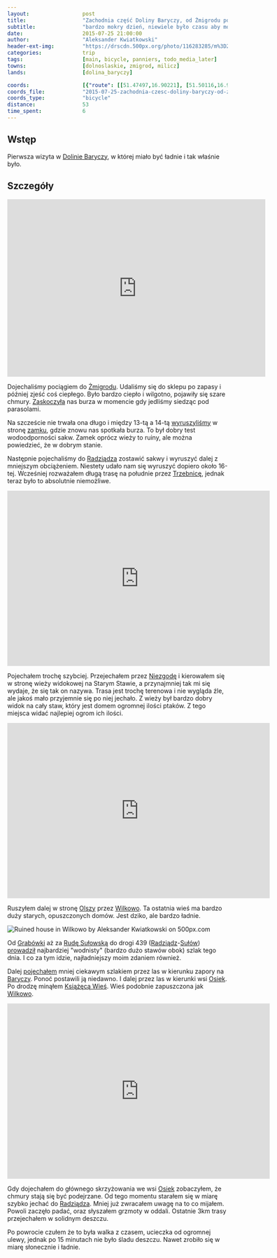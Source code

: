 ```yaml
---
layout:                 post
title:                  "Zachodnia część Doliny Baryczy, od Żmigrodu po Rudę Sułowską"
subtitle:               "bardzo mokry dzień, niewiele było czasu aby móc pojechać gdzieś dalej"
date:                   2015-07-25 21:00:00
author:                 "Aleksander Kwiatkowski"
header-ext-img:         "https://drscdn.500px.org/photo/116283285/m%3D2048/5eb8e98a8daa352db6f7c411a4d28776"
categories:             trip
tags:                   [main, bicycle, panniers, todo_media_later]
towns:                  [dolnoslaskie, zmigrod, milicz]
lands:                  [dolina_baryczy]

coords:                 [{"route": [[51.47497,16.90221], [51.50116,16.92864], [51.51121,16.96521], [51.51516,17.03147], [51.53353,17.02563], [51.54058,17.06357], [51.52157,17.07902], [51.51142,17.11061], [51.49411,17.11095], [51.48438,17.08142], [51.46075,17.08314], [51.46081,17.00306], [51.48973,17.02357], [51.50383,16.96246], [51.51185,16.96675]], "type": "bicycle"}]
coords_file:            "2015-07-25-zachodnia-czesc-doliny-baryczy-od-zmigrodu.json"
coords_type:            "bicycle"
distance:               53
time_spent:             6
---
```


[wiki-dolina-baryczy]:          https://pl.wikipedia.org/wiki/Park_Krajobrazowy_Dolina_Baryczy
[wiki-zmigrod]:                 https://pl.wikipedia.org/wiki/%C5%BBmigr%C3%B3d
[wiki-zmigrod-zamek]:           https://pl.wikipedia.org/wiki/Zamek_w_%C5%BBmigrodzie
[wiki-radziadz]:                https://pl.wikipedia.org/wiki/Radzi%C4%85dz
[wiki-trzebnica]:               https://pl.wikipedia.org/wiki/Trzebnica
[wiki-niezgoda]:                https://pl.wikipedia.org/wiki/Niezgoda_(wojew%C3%B3dztwo_dolno%C5%9Bl%C4%85skie)
[wiki-olsza]:                   https://pl.wikipedia.org/wiki/Olsza_(wojew%C3%B3dztwo_dolno%C5%9Bl%C4%85skie)
[wiki-wilkowo]:                 https://pl.wikipedia.org/wiki/Wilkowo_(wojew%C3%B3dztwo_dolno%C5%9Bl%C4%85skie)
[wiki-grabowka]:                https://pl.wikipedia.org/wiki/Grab%C3%B3wka_(wojew%C3%B3dztwo_dolno%C5%9Bl%C4%85skie)
[wiki-ruda-sulowska]:           https://pl.wikipedia.org/wiki/Ruda_Su%C5%82owska
[wiki-sulow]:                   https://pl.wikipedia.org/wiki/Su%C5%82%C3%B3w_(wie%C5%9B_w_wojew%C3%B3dztwie_dolno%C5%9Bl%C4%85skim)
[wiki-barycz]:                  https://pl.wikipedia.org/wiki/Barycz_(rzeka)
[wiki-osiek]:                   https://pl.wikipedia.org/wiki/Osiek_(powiat_trzebnicki)
[wiki-ksiazeca-wies]:           https://pl.wikipedia.org/wiki/Ksi%C4%85%C5%BC%C4%99ca_Wie%C5%9B

[vimeo-1]:                      https://vimeo.com/album/3497859/video/134568901
[vimeo-2]:                      https://vimeo.com/album/3497859/video/134636069
[vimeo-3]:                      https://vimeo.com/album/3497859/video/134642618
[vimeo-4]:                      https://vimeo.com/album/3497859/video/134669867
[vimeo-5]:                      https://vimeo.com/album/3497859/video/134766300
[vimeo-6]:                      https://vimeo.com/album/3497859/video/134781826
[vimeo-7]:                      https://vimeo.com/album/3497859/video/134785986


Wstęp
-----

Pierwsza wizyta w [Dolinie Baryczy][wiki-dolina-baryczy], w której miało być ładnie i tak właśnie było.

Szczegóły
---------

<iframe height='405' width='590' frameborder='0' allowtransparency='true' scrolling='no' src='https://www.strava.com/activities/354707728/embed/e49f55ab099fe2169f4a35e945423b55e4431413'></iframe>

Dojechaliśmy pociągiem do [Żmigrodu][wiki-zmigrod]. Udaliśmy się do sklepu po zapasy i później zjeść coś ciepłego.
Było bardzo ciepło i wilgotno, pojawiły się szare chmury.
[Zaskoczyła][vimeo-1] nas burza w momencie gdy jedliśmy siedząc pod parasolami.

Na szczeście nie trwała ona długo i między 13-tą a 14-tą [wyruszyliśmy][vimeo-2] w stronę [zamku][wiki-zmigrod-zamek], gdzie znowu
nas spotkała burza. To był dobry test wodoodporności sakw. Zamek oprócz wieży to ruiny, ale można powiedzieć, że
w dobrym stanie.

Następnie pojechaliśmy do [Radziądza][wiki-radziadz] zostawić sakwy i wyruszyć dalej z mniejszym obciążeniem. Niestety
udało nam się wyruszyć dopiero około 16-tej. Wcześniej rozważałem długą trasę na południe przez [Trzebnicę][wiki-trzebnica],
jednak teraz
było to absolutnie niemożliwe.

<div class="vimeo"><iframe src='http://player.vimeo.com/video/134642618' width="600" height="400" frameborder="0" webkitAllowFullScreen mozallowfullscreen allowFullScreen> </iframe></div>

Pojechałem trochę szybciej. Przejechałem przez [Niezgodę][wiki-niezgoda] i kierowałem się w stronę wieży widokowej na
Starym Stawie, a
przynajmniej tak mi się wydaje, że się tak on nazywa. Trasa jest trochę terenowa i nie wygląda źle, ale jakoś mało przyjemnie
się po niej jechało. Z wieży był bardzo dobry widok na cały staw, który jest domem ogromnej ilości ptaków. Z tego miejsca widać
najlepiej ogrom ich ilości.

<div class="vimeo"><iframe src='http://player.vimeo.com/video/134669867' width="600" height="400" frameborder="0" webkitAllowFullScreen mozallowfullscreen allowFullScreen> </iframe></div>

Ruszyłem dalej w stronę [Olszy][wiki-olsza] przez [Wilkowo][wiki-wilkowo]. Ta ostatnia wieś ma bardzo duży starych,
opuszczonych domów. Jest dziko, ale bardzo ładnie.

<div class='pixels-photo'>
  <p>
    <img src='https://drscdn.500px.org/photo/116283285/m%3D900/009706ea1b5544c431749d5067564858' alt='Ruined house in Wilkowo by Aleksander Kwiatkowski on 500px.com'>
  </p>
  <a href='https://500px.com/photo/116283285/ruined-house-in-wilkowo-by-aleksander-kwiatkowski' alt='Ruined house in Wilkowo by Aleksander Kwiatkowski on 500px.com'></a>
</div>
<script type='text/javascript' src='https://500px.com/embed.js'></script>

Od [Grabówki][wiki-grabowka] aż za [Rudę Sułowską][wiki-ruda-sulowska] do drogi 439 ([Radziądz][wiki-radziadz]-[Sułów][wiki-sulow])
[prowadził][vimeo-5] najbardziej "wodnisty" (bardzo dużo stawów obok) szlak tego dnia.
I co za tym idzie, najładniejszy moim zdaniem również.

Dalej [pojechałem][vimeo-6] mniej ciekawym szlakiem przez las w kierunku zapory na [Baryczy][wiki-barycz]. Ponoć postawili ją
niedawno. I dalej przez las w kierunki wsi [Osiek][wiki-osiek]. Po drodzę minąłem [Książęcą Wieś][wiki-ksiazeca-wies].
Wieś podobnie zapuszczona jak [Wilkowo][wiki-wilkowo].

<div class="vimeo"><iframe src='http://player.vimeo.com/video/134785986' width="600" height="400" frameborder="0" webkitAllowFullScreen mozallowfullscreen allowFullScreen> </iframe></div>

Gdy dojechałem do głównego skrzyżowania we wsi [Osiek][wiki-osiek] zobaczyłem, że chmury stają się być podejrzane.
Od tego momentu starałem się w miarę szybko jechać do [Radziądza][wiki-radziadz]. Mniej już zwracałem uwagę na
to co mijałem.
Powoli zaczęło padać, oraz słyszałem grzmoty w oddali. Ostatnie 3km trasy przejechałem w solidnym deszczu.

Po powrocie czułem że to była walka z czasem, ucieczka od ogromnej ulewy, jednak po 15 minutach nie było śladu deszczu.
Nawet zrobiło się w miarę słonecznie i ładnie.
